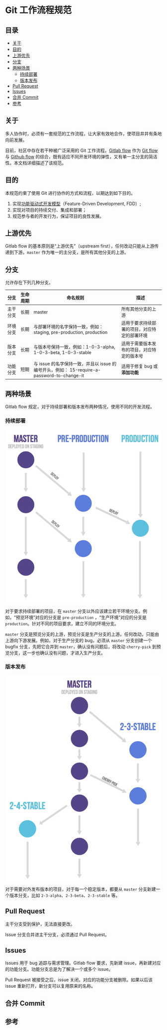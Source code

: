 # Git 工作流程规范

## 目录

* [关于](#关于)
* [目的](#目的)
* [上游优先](#上游优先)
* [分支](#分支)
* [两种场景](#两种场景)
  * [持续部署](#持续部署)
  * [版本发布](#版本发布)
* [Pull Request](#pull-request)
* [Issues](#Issues)
* [合并 Commit](#合并-commit)
* [参考](#参考)

## 关于

多人协作时，必须有一套规范的工作流程，让大家有效地合作，使项目井井有条地向前发展。

目前，社区中存在若干种被广泛采用的 Git 工作流程。[Gitlab flow](https://docs.gitlab.com/ee/workflow/gitlab_flow.html) 作为 [Git flow](http://nvie.com/posts/a-successful-git-branching-model/) 与 [Github flow](https://guides.github.com/introduction/flow/) 的综合，既有适应不同开发环境的弹性，又有单一主分支的简洁性。本文档详细描述了该规范。

## 目的

本规范约束了使用 Git 进行协作的方式和流程，以期达到如下目的。

1. 实现[功能驱动式开发模型](https://en.wikipedia.org/wiki/Feature-driven_development)（Feature-Driven Development, FDD）;
2. 实现对项目的持续交付、集成和部署；
3. 规范参与者的开发行为，保证项目的良性发展。

## 上游优先

Gitlab flow 的基本原则是“上游优先”（upstream first），任何改动只能从上游传递到下游。`master` 作为唯一的主分支，是所有其他分支的上游。

## 分支

允许存在下列几种分支。

| 分支   | 生命周期 | 命名规则                                     | 描述                     |
| ---- | ---- | ---------------------------------------- | ---------------------- |
| 主干分支 | 长期   | master                                   | 所有其他分支的上游              |
| 环境分支 | 长期   | 与部署环境的名字保持一致，例如：staging, pre-production, production | 适用于要求持续部署的项目，对应特定的部署环境 |
| 版本分支 | 长期   | 与版本号保持一致，例如：1-0-3-alpha, 1-0-3-beta, 1-0-3-stable | 适用于需要版本发布的项目，对应特定的版本号  |
| 功能分支 | 短期   | 与 issue 的名字保持一致，并且以 issue 的编号开头，例如： 15-require-a-password-to-change-it | 适用于修复 bug 或**添加功能**    |

## 两种场景

Gitlab flow 规定，对于持续部署和版本发布两种情况，使用不同的开发流程。

### 持续部署

![](gitlab_flow_environment_branches.png)

对于要求持续部署的项目，在 `master` 分支以外应该建立若干环境分支。例如，“预览环境”对应的分支是 `pre-production` ，“生产环境”对应的分支是 `production`。针对不同的项目要求，建立不同的环境分支。

`master` 分支是预览分支的上游，预览分支是生产分支的上游。任何改动，只能由上游向下游发展。例如，对于生产分支的 bug，必须从 `master` 分支创建一个 bugfix 分支，先把它合并到 `master`，确认没有问题后，将改动 `cherry-pick` 到预览分支，这一步也确认没有问题，才进入生产分支。

### 版本发布

![](gitlab_flow_release_branches.png)

对于需要对外发布版本的项目，对于每一个稳定版本，都要从 `master` 分支新建一个版本分支，比如 `2-3-alpha`、`2-3-beta`、`2-3-stable` 等。

## Pull Request

主干分支受到保护，无法直接更改。

Issue 分支合并进主干分支，必须通过 Pull Request。

## Issues

Issues 用于 bug 追踪与需求管理。Gitlab flow 要求，先新建 issue，再新建对应的功能分支。功能分支总是为了解决一个或多个 issue。

Pull Request 被接受之后，issue 关闭，对应的功能分支被删除。如果以后该 issue 重新打开，新分支可以复用原来的名称。

## 合并 Commit

## 参考